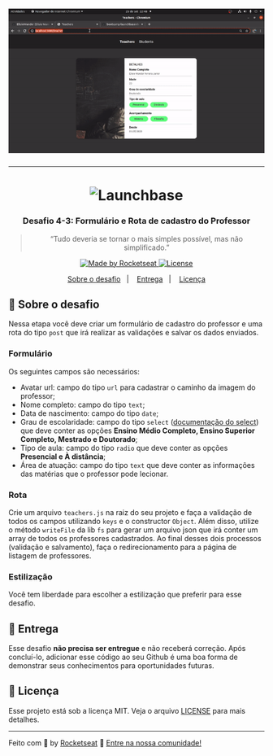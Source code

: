 <h1 align="center">
  <img alt="gym-project" src="public/assets/gym-project.gif" width="600px">
</h1>

---

<h1 align="center">
    <img alt="Launchbase" src="https://storage.googleapis.com/golden-wind/bootcamp-launchbase/logo.png" width="400px" />
</h1>

<h3 align="center">
  Desafio 4-3: Formulário e Rota de cadastro do Professor
</h3>

<blockquote align="center">“Tudo deveria se tornar o mais simples possível, mas não simplificado.”</blockquote>

<p align="center">

  <a href="https://rocketseat.com.br">
    <img alt="Made by Rocketseat" src="https://img.shields.io/badge/made%20by-Rocketseat-%23F8952D">
  </a>

  <a href="LICENSE" >
    <img alt="License" src="https://img.shields.io/badge/license-MIT-%23F8952D">
  </a>

</p>

<p align="center">
  <a href="#rocket-sobre-o-desafio">Sobre o desafio</a>&nbsp;&nbsp;&nbsp;|&nbsp;&nbsp;&nbsp;
  <a href="#calendar-entrega">Entrega</a>&nbsp;&nbsp;&nbsp;|&nbsp;&nbsp;&nbsp;
  <a href="#memo-licença">Licença</a>
</p>

## :rocket: Sobre o desafio

Nessa etapa você deve criar um formulário de cadastro do professor e uma rota do tipo `post` que irá realizar as validações e salvar os dados enviados.

### Formulário

Os seguintes campos são necessários:

- Avatar url: campo do tipo `url` para cadastrar o caminho da imagem do professor;
- Nome completo: campo do tipo `text`;
- Data de nascimento: campo do tipo `date`;
- Grau de escolaridade: campo do tipo `select` ([documentação do select](https://developer.mozilla.org/pt-BR/docs/Web/HTML/Element/select)) que deve conter as opções **Ensino Médio Completo, Ensino Superior Completo, Mestrado e Doutorado**;
- Tipo de aula: campo do tipo `radio` que deve conter as opções **Presencial e À distância**;
- Área de atuação: campo do tipo `text` que deve conter as informações das matérias que o professor pode lecionar.

### Rota

Crie um arquivo `teachers.js` na raiz do seu projeto e faça a validação de todos os campos utilizando `keys` e o constructor `Object`. Além disso, utilize o método `writeFile` da lib `fs` para gerar um arquivo json que irá conter um array de todos os professores cadastrados. Ao final desses dois processos (validação e salvamento), faça o redirecionamento para a página de listagem de professores.

### Estilização

Você tem liberdade para escolher a estilização que preferir para esse desafio.

## :calendar: Entrega

Esse desafio **não precisa ser entregue** e não receberá correção. Após concluí-lo, adicionar esse código ao seu Github é uma boa forma de demonstrar seus conhecimentos para oportunidades futuras.

## :memo: Licença

Esse projeto está sob a licença MIT. Veja o arquivo [LICENSE](../LICENSE) para mais detalhes.

---

Feito com :purple_heart: by [Rocketseat](https://rocketseat.com.br) :wave: [Entre na nossa comunidade!](https://discordapp.com/invite/gCRAFhc)